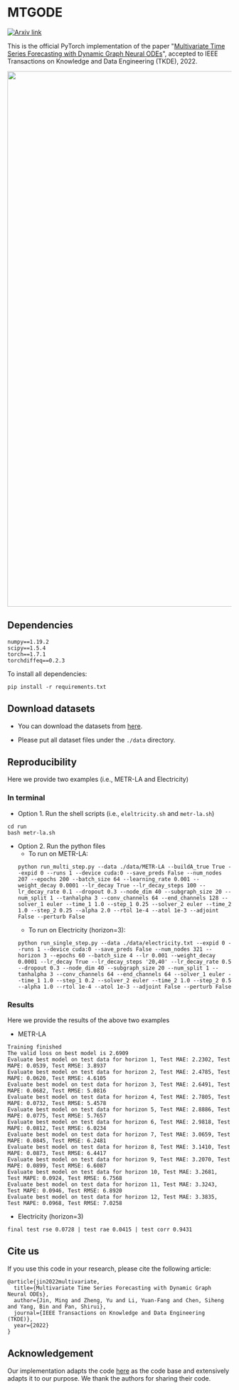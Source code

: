 # MTGODE

[![Arxiv link](https://img.shields.io/static/v1?label=arXiv&message=MTGODE&color=blue&logo=arxiv)](https://arxiv.org/pdf/2202.08408.pdf)

This is the official PyTorch implementation of the paper "[Multivariate Time Series Forecasting with Dynamic Graph Neural ODEs](https://arxiv.org/pdf/2202.08408.pdf)", accepted to IEEE Transactions on Knowledge and Data Engineering (TKDE), 2022.

<p align="center">
<img src="./figures/MTGODE.png" width="1200">
</p>

## Dependencies

```
numpy==1.19.2
scipy==1.5.4
torch==1.7.1
torchdiffeq==0.2.3
```
To install all dependencies:
```
pip install -r requirements.txt
```

## Download datasets

+ You can download the datasets from [here](https://drive.google.com/drive/folders/1dPy46cXUO_fjKSLqa1mWtkwbkGsMO4PG?usp=sharing).

+ Please put all dataset files under the ```./data``` directory.

## Reproducibility
Here we provide two examples (i.e., METR-LA and Electricity)
### In terminal
+ Option 1. Run the shell scripts (i.e., ```eleltricity.sh``` and ```metr-la.sh```)
```
cd run
bash metr-la.sh
```
+ Option 2. Run the python files
  + To run on METR-LA:
  ```
  python run_multi_step.py --data ./data/METR-LA --buildA_true True --expid 0 --runs 1 --device cuda:0 --save_preds False --num_nodes 207 --epochs 200 --batch_size 64 --learning_rate 0.001 --weight_decay 0.0001 --lr_decay True --lr_decay_steps 100 --lr_decay_rate 0.1 --dropout 0.3 --node_dim 40 --subgraph_size 20 --num_split 1 --tanhalpha 3 --conv_channels 64 --end_channels 128 --solver_1 euler --time_1 1.0 --step_1 0.25 --solver_2 euler --time_2 1.0 --step_2 0.25 --alpha 2.0 --rtol 1e-4 --atol 1e-3 --adjoint False --perturb False
  ```
  + To run on Electricity (horizon=3):
  ```
  python run_single_step.py --data ./data/electricity.txt --expid 0 --runs 1 --device cuda:0 --save_preds False --num_nodes 321 --horizon 3 --epochs 60 --batch_size 4 --lr 0.001 --weight_decay 0.0001 --lr_decay True --lr_decay_steps '20,40' --lr_decay_rate 0.5 --dropout 0.3 --node_dim 40 --subgraph_size 20 --num_split 1 --tanhalpha 3 --conv_channels 64 --end_channels 64 --solver_1 euler --time_1 1.0 --step_1 0.2 --solver_2 euler --time_2 1.0 --step_2 0.5 --alpha 1.0 --rtol 1e-4 --atol 1e-3 --adjoint False --perturb False
  ```

### Results
Here we provide the results of the above two examples
+ METR-LA
```
Training finished
The valid loss on best model is 2.6909
Evaluate best model on test data for horizon 1, Test MAE: 2.2302, Test MAPE: 0.0539, Test RMSE: 3.8937
Evaluate best model on test data for horizon 2, Test MAE: 2.4785, Test MAPE: 0.0620, Test RMSE: 4.6105
Evaluate best model on test data for horizon 3, Test MAE: 2.6491, Test MAPE: 0.0682, Test RMSE: 5.0816
Evaluate best model on test data for horizon 4, Test MAE: 2.7805, Test MAPE: 0.0732, Test RMSE: 5.4578
Evaluate best model on test data for horizon 5, Test MAE: 2.8886, Test MAPE: 0.0775, Test RMSE: 5.7657
Evaluate best model on test data for horizon 6, Test MAE: 2.9818, Test MAPE: 0.0812, Test RMSE: 6.0234
Evaluate best model on test data for horizon 7, Test MAE: 3.0659, Test MAPE: 0.0845, Test RMSE: 6.2481
Evaluate best model on test data for horizon 8, Test MAE: 3.1410, Test MAPE: 0.0873, Test RMSE: 6.4417
Evaluate best model on test data for horizon 9, Test MAE: 3.2070, Test MAPE: 0.0899, Test RMSE: 6.6087
Evaluate best model on test data for horizon 10, Test MAE: 3.2681, Test MAPE: 0.0924, Test RMSE: 6.7568
Evaluate best model on test data for horizon 11, Test MAE: 3.3243, Test MAPE: 0.0946, Test RMSE: 6.8920
Evaluate best model on test data for horizon 12, Test MAE: 3.3835, Test MAPE: 0.0968, Test RMSE: 7.0258
```
+ Electricity (horizon=3)
```
final test rse 0.0728 | test rae 0.0415 | test corr 0.9431
```

## Cite us

If you use this code in your research, please cite the following article:

```
@article{jin2022multivariate,
  title={Multivariate Time Series Forecasting with Dynamic Graph Neural ODEs},
  author={Jin, Ming and Zheng, Yu and Li, Yuan-Fang and Chen, Siheng and Yang, Bin and Pan, Shirui},
  journal={IEEE Transactions on Knowledge and Data Engineering (TKDE)},
  year={2022}
}
```

## Acknowledgement
Our implementation adapts the code [here](https://github.com/nnzhan/MTGNN) as the code base and extensively adapts it to our purpose. We thank the authors for sharing their code.

